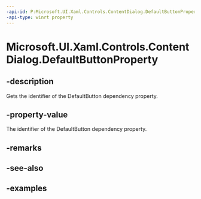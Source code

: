 ```yaml
---
-api-id: P:Microsoft.UI.Xaml.Controls.ContentDialog.DefaultButtonProperty
-api-type: winrt property
---
```


<!-- Property syntax.
public DependencyProperty DefaultButtonProperty { get; }
-->

# Microsoft.UI.Xaml.Controls.ContentDialog.DefaultButtonProperty

## -description
Gets the identifier of the DefaultButton dependency property.

## -property-value
The identifier of the DefaultButton dependency property.

## -remarks

## -see-also

## -examples


